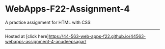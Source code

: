 # WebApps-F22-Assignment-4
A practice assignment for HTML with CSS
*******
Hosted at
[click here]<https://44-563-web-apps-f22.github.io/44563-webapps-assignment-4-anudeepsagar/>